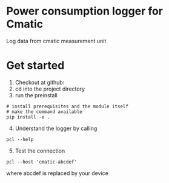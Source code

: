 # Power consumption logger for Cmatic


Log data from cmatic measurement unit


# Get started

1. Checkout at github:
2. cd into the project directory
3. run the preinstall
```
# install prerequisites and the module itself
# make the command available
pip install -e .
```
4. Understand the logger by calling

```
pcl --help
```
5. Test the connection
```
pcl --host 'cmatic-abcdef'
```
where abcdef is replaced by your device
